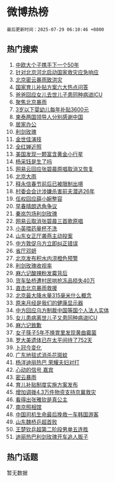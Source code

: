 # 微博热榜

`最后更新时间：2025-07-29 06:10:46 +0800`

## 热门搜索

1. [中欧大个子携手下一个50年](https://m.weibo.cn/search?containerid=100103type%3D1%26t%3D10%26q%3D%23%E4%B8%AD%E6%AC%A7%E5%A4%A7%E4%B8%AA%E5%AD%90%E6%90%BA%E6%89%8B%E4%B8%8B%E4%B8%80%E4%B8%AA50%E5%B9%B4%23&stream_entry_id=51&isnewpage=1&extparam=seat%3D1%26pos%3D0%26cate%3D10103%26q%3D%2523%25E4%25B8%25AD%25E6%25AC%25A7%25E5%25A4%25A7%25E4%25B8%25AA%25E5%25AD%2590%25E6%2590%25BA%25E6%2589%258B%25E4%25B8%258B%25E4%25B8%2580%25E4%25B8%25AA50%25E5%25B9%25B4%2523%26stream_entry_id%3D51%26dgr%3D0%26filter_type%3Drealtimehot%26c_type%3D51%26display_time%3D1753740645%26pre_seqid%3D17537406452510294151705)
1. [针对北京河北启动国家救灾应急响应](https://m.weibo.cn/search?containerid=100103type%3D1%26t%3D10%26q%3D%23%E9%92%88%E5%AF%B9%E5%8C%97%E4%BA%AC%E6%B2%B3%E5%8C%97%E5%90%AF%E5%8A%A8%E5%9B%BD%E5%AE%B6%E6%95%91%E7%81%BE%E5%BA%94%E6%80%A5%E5%93%8D%E5%BA%94%23&stream_entry_id=31&isnewpage=1&extparam=seat%3D1%26cate%3D5001%26flag%3D0%26q%3D%2523%25E9%2592%2588%25E5%25AF%25B9%25E5%258C%2597%25E4%25BA%25AC%25E6%25B2%25B3%25E5%258C%2597%25E5%2590%25AF%25E5%258A%25A8%25E5%259B%25BD%25E5%25AE%25B6%25E6%2595%2591%25E7%2581%25BE%25E5%25BA%2594%25E6%2580%25A5%25E5%2593%258D%25E5%25BA%2594%2523%26stream_entry_id%3D31%26dgr%3D0%26band_rank%3D1%26pos%3D0%26filter_type%3Drealtimehot%26c_type%3D31%26realpos%3D1%26lcate%3D5001%26display_time%3D1753740645%26pre_seqid%3D17537406452510294151705)
1. [北京密云暴雨致洪灾](https://m.weibo.cn/search?containerid=100103type%3D1%26t%3D10%26q%3D%23%E5%8C%97%E4%BA%AC%E5%AF%86%E4%BA%91%E6%9A%B4%E9%9B%A8%E8%87%B4%E6%B4%AA%E7%81%BE%23&stream_entry_id=31&isnewpage=1&extparam=seat%3D1%26cate%3D5001%26flag%3D2%26q%3D%2523%25E5%258C%2597%25E4%25BA%25AC%25E5%25AF%2586%25E4%25BA%2591%25E6%259A%25B4%25E9%259B%25A8%25E8%2587%25B4%25E6%25B4%25AA%25E7%2581%25BE%2523%26stream_entry_id%3D31%26dgr%3D0%26band_rank%3D2%26pos%3D1%26filter_type%3Drealtimehot%26c_type%3D31%26realpos%3D2%26lcate%3D5001%26display_time%3D1753740645%26pre_seqid%3D17537406452510294151705)
1. [国家育儿补贴方案六大热点问答](https://m.weibo.cn/search?containerid=100103type%3D1%26t%3D10%26q%3D%23%E5%9B%BD%E5%AE%B6%E8%82%B2%E5%84%BF%E8%A1%A5%E8%B4%B4%E6%96%B9%E6%A1%88%E5%85%AD%E5%A4%A7%E7%83%AD%E7%82%B9%E9%97%AE%E7%AD%94%23&stream_entry_id=31&isnewpage=1&extparam=seat%3D1%26cate%3D5001%26flag%3D0%26q%3D%2523%25E5%259B%25BD%25E5%25AE%25B6%25E8%2582%25B2%25E5%2584%25BF%25E8%25A1%25A5%25E8%25B4%25B4%25E6%2596%25B9%25E6%25A1%2588%25E5%2585%25AD%25E5%25A4%25A7%25E7%2583%25AD%25E7%2582%25B9%25E9%2597%25AE%25E7%25AD%2594%2523%26stream_entry_id%3D31%26dgr%3D0%26band_rank%3D3%26pos%3D2%26filter_type%3Drealtimehot%26c_type%3D31%26realpos%3D3%26lcate%3D5001%26display_time%3D1753740645%26pre_seqid%3D17537406452510294151705)
1. [爸爸回应女儿去世儿子患同种病进ICU](https://m.weibo.cn/search?containerid=100103type%3D1%26t%3D10%26q%3D%23%E7%88%B8%E7%88%B8%E5%9B%9E%E5%BA%94%E5%A5%B3%E5%84%BF%E5%8E%BB%E4%B8%96%E5%84%BF%E5%AD%90%E6%82%A3%E5%90%8C%E7%A7%8D%E7%97%85%E8%BF%9BICU%23&stream_entry_id=31&isnewpage=1&extparam=seat%3D1%26cate%3D5001%26flag%3D2%26q%3D%2523%25E7%2588%25B8%25E7%2588%25B8%25E5%259B%259E%25E5%25BA%2594%25E5%25A5%25B3%25E5%2584%25BF%25E5%258E%25BB%25E4%25B8%2596%25E5%2584%25BF%25E5%25AD%2590%25E6%2582%25A3%25E5%2590%258C%25E7%25A7%258D%25E7%2597%2585%25E8%25BF%259BICU%2523%26stream_entry_id%3D31%26dgr%3D0%26band_rank%3D4%26pos%3D3%26filter_type%3Drealtimehot%26c_type%3D31%26realpos%3D4%26lcate%3D5001%26display_time%3D1753740645%26pre_seqid%3D17537406452510294151705)
1. [聚焦北京暴雨](https://m.weibo.cn/search?containerid=100103type%3D1%26t%3D10%26q%3D%23%E8%81%9A%E7%84%A6%E5%8C%97%E4%BA%AC%E6%9A%B4%E9%9B%A8%23&stream_entry_id=31&isnewpage=1&extparam=seat%3D1%26cate%3D5001%26flag%3D0%26q%3D%2523%25E8%2581%259A%25E7%2584%25A6%25E5%258C%2597%25E4%25BA%25AC%25E6%259A%25B4%25E9%259B%25A8%2523%26stream_entry_id%3D31%26dgr%3D0%26band_rank%3D5%26pos%3D4%26filter_type%3Drealtimehot%26c_type%3D31%26realpos%3D5%26lcate%3D5001%26display_time%3D1753740645%26pre_seqid%3D17537406452510294151705)
1. [3岁以下婴幼儿每年补贴3600元](https://m.weibo.cn/search?containerid=100103type%3D1%26t%3D10%26q%3D%233%E5%B2%81%E4%BB%A5%E4%B8%8B%E5%A9%B4%E5%B9%BC%E5%84%BF%E6%AF%8F%E5%B9%B4%E8%A1%A5%E8%B4%B43600%E5%85%83%23&stream_entry_id=31&isnewpage=1&extparam=seat%3D1%26cate%3D5001%26flag%3D16%26q%3D%25233%25E5%25B2%2581%25E4%25BB%25A5%25E4%25B8%258B%25E5%25A9%25B4%25E5%25B9%25BC%25E5%2584%25BF%25E6%25AF%258F%25E5%25B9%25B4%25E8%25A1%25A5%25E8%25B4%25B43600%25E5%2585%2583%2523%26stream_entry_id%3D31%26dgr%3D0%26band_rank%3D6%26pos%3D5%26filter_type%3Drealtimehot%26c_type%3D31%26realpos%3D6%26lcate%3D5001%26display_time%3D1753740645%26pre_seqid%3D17537406452510294151705)
1. [柬泰两国领导人分别感谢中国](https://m.weibo.cn/search?containerid=100103type%3D1%26t%3D10%26q%3D%23%E6%9F%AC%E6%B3%B0%E4%B8%A4%E5%9B%BD%E9%A2%86%E5%AF%BC%E4%BA%BA%E5%88%86%E5%88%AB%E6%84%9F%E8%B0%A2%E4%B8%AD%E5%9B%BD%23&stream_entry_id=31&isnewpage=1&extparam=seat%3D1%26cate%3D5001%26flag%3D0%26q%3D%2523%25E6%259F%25AC%25E6%25B3%25B0%25E4%25B8%25A4%25E5%259B%25BD%25E9%25A2%2586%25E5%25AF%25BC%25E4%25BA%25BA%25E5%2588%2586%25E5%2588%25AB%25E6%2584%259F%25E8%25B0%25A2%25E4%25B8%25AD%25E5%259B%25BD%2523%26stream_entry_id%3D31%26dgr%3D0%26band_rank%3D7%26pos%3D6%26filter_type%3Drealtimehot%26c_type%3D31%26realpos%3D7%26lcate%3D5001%26display_time%3D1753740645%26pre_seqid%3D17537406452510294151705)
1. [居家办公](https://m.weibo.cn/search?containerid=100103type%3D1%26t%3D10%26q%3D%23%E5%B1%85%E5%AE%B6%E5%8A%9E%E5%85%AC%23&stream_entry_id=31&isnewpage=1&extparam=seat%3D1%26cate%3D5001%26flag%3D0%26q%3D%2523%25E5%25B1%2585%25E5%25AE%25B6%25E5%258A%259E%25E5%2585%25AC%2523%26stream_entry_id%3D31%26dgr%3D0%26band_rank%3D8%26pos%3D7%26filter_type%3Drealtimehot%26c_type%3D31%26realpos%3D8%26lcate%3D5001%26display_time%3D1753740645%26pre_seqid%3D17537406452510294151705)
1. [利剑玫瑰](https://m.weibo.cn/search?containerid=100103type%3D1%26t%3D10%26q%3D%E5%88%A9%E5%89%91%E7%8E%AB%E7%91%B0&stream_entry_id=31&isnewpage=1&extparam=seat%3D1%26cate%3D5001%26flag%3D16%26q%3D%25E5%2588%25A9%25E5%2589%2591%25E7%258E%25AB%25E7%2591%25B0%26stream_entry_id%3D31%26dgr%3D0%26band_rank%3D9%26pos%3D8%26filter_type%3Drealtimehot%26c_type%3D31%26realpos%3D9%26lcate%3D5001%26display_time%3D1753740645%26pre_seqid%3D17537406452510294151705)
1. [金世佳演技](https://m.weibo.cn/search?containerid=100103type%3D1%26t%3D10%26q%3D%23%E9%87%91%E4%B8%96%E4%BD%B3%E6%BC%94%E6%8A%80%23&stream_entry_id=31&isnewpage=1&extparam=seat%3D1%26cate%3D5001%26flag%3D0%26q%3D%2523%25E9%2587%2591%25E4%25B8%2596%25E4%25BD%25B3%25E6%25BC%2594%25E6%258A%2580%2523%26stream_entry_id%3D31%26dgr%3D0%26band_rank%3D10%26pos%3D9%26filter_type%3Drealtimehot%26c_type%3D31%26realpos%3D10%26lcate%3D5001%26display_time%3D1753740645%26pre_seqid%3D17537406452510294151705)
1. [全红婵近照](https://m.weibo.cn/search?containerid=100103type%3D1%26t%3D10%26q%3D%23%E5%85%A8%E7%BA%A2%E5%A9%B5%E8%BF%91%E7%85%A7%23&stream_entry_id=31&isnewpage=1&extparam=seat%3D1%26cate%3D5001%26flag%3D2%26q%3D%2523%25E5%2585%25A8%25E7%25BA%25A2%25E5%25A9%25B5%25E8%25BF%2591%25E7%2585%25A7%2523%26stream_entry_id%3D31%26dgr%3D0%26band_rank%3D11%26pos%3D10%26filter_type%3Drealtimehot%26c_type%3D31%26realpos%3D11%26lcate%3D5001%26display_time%3D1753740645%26pre_seqid%3D17537406452510294151705)
1. [美国发现一颗富含黄金小行星](https://m.weibo.cn/search?containerid=100103type%3D1%26t%3D10%26q%3D%23%E7%BE%8E%E5%9B%BD%E5%8F%91%E7%8E%B0%E4%B8%80%E9%A2%97%E5%AF%8C%E5%90%AB%E9%BB%84%E9%87%91%E5%B0%8F%E8%A1%8C%E6%98%9F%23&stream_entry_id=31&isnewpage=1&extparam=seat%3D1%26cate%3D5001%26flag%3D0%26q%3D%2523%25E7%25BE%258E%25E5%259B%25BD%25E5%258F%2591%25E7%258E%25B0%25E4%25B8%2580%25E9%25A2%2597%25E5%25AF%258C%25E5%2590%25AB%25E9%25BB%2584%25E9%2587%2591%25E5%25B0%258F%25E8%25A1%258C%25E6%2598%259F%2523%26stream_entry_id%3D31%26dgr%3D0%26band_rank%3D12%26pos%3D11%26filter_type%3Drealtimehot%26c_type%3D31%26realpos%3D12%26lcate%3D5001%26display_time%3D1753740645%26pre_seqid%3D17537406452510294151705)
1. [杨采钰是生了吗](https://m.weibo.cn/search?containerid=100103type%3D1%26t%3D10%26q%3D%E6%9D%A8%E9%87%87%E9%92%B0%E6%98%AF%E7%94%9F%E4%BA%86%E5%90%97&stream_entry_id=31&isnewpage=1&extparam=seat%3D1%26cate%3D5001%26flag%3D2%26q%3D%25E6%259D%25A8%25E9%2587%2587%25E9%2592%25B0%25E6%2598%25AF%25E7%2594%259F%25E4%25BA%2586%25E5%2590%2597%26stream_entry_id%3D31%26dgr%3D0%26band_rank%3D13%26pos%3D12%26filter_type%3Drealtimehot%26c_type%3D31%26realpos%3D13%26lcate%3D5001%26display_time%3D1753740645%26pre_seqid%3D17537406452510294151705)
1. [网易云回应张碧晨原唱取消又恢复](https://m.weibo.cn/search?containerid=100103type%3D1%26t%3D10%26q%3D%23%E7%BD%91%E6%98%93%E4%BA%91%E5%9B%9E%E5%BA%94%E5%BC%A0%E7%A2%A7%E6%99%A8%E5%8E%9F%E5%94%B1%E5%8F%96%E6%B6%88%E5%8F%88%E6%81%A2%E5%A4%8D%23&stream_entry_id=31&isnewpage=1&extparam=seat%3D1%26cate%3D5001%26flag%3D0%26q%3D%2523%25E7%25BD%2591%25E6%2598%2593%25E4%25BA%2591%25E5%259B%259E%25E5%25BA%2594%25E5%25BC%25A0%25E7%25A2%25A7%25E6%2599%25A8%25E5%258E%259F%25E5%2594%25B1%25E5%258F%2596%25E6%25B6%2588%25E5%258F%2588%25E6%2581%25A2%25E5%25A4%258D%2523%26stream_entry_id%3D31%26dgr%3D0%26band_rank%3D14%26pos%3D13%26filter_type%3Drealtimehot%26c_type%3D31%26realpos%3D14%26lcate%3D5001%26display_time%3D1753740645%26pre_seqid%3D17537406452510294151705)
1. [北京大雨](https://m.weibo.cn/search?containerid=100103type%3D1%26t%3D10%26q%3D%E5%8C%97%E4%BA%AC%E5%A4%A7%E9%9B%A8&stream_entry_id=31&isnewpage=1&extparam=seat%3D1%26cate%3D5001%26flag%3D0%26q%3D%25E5%258C%2597%25E4%25BA%25AC%25E5%25A4%25A7%25E9%259B%25A8%26stream_entry_id%3D31%26dgr%3D0%26band_rank%3D15%26pos%3D14%26filter_type%3Drealtimehot%26c_type%3D31%26realpos%3D15%26lcate%3D5001%26display_time%3D1753740645%26pre_seqid%3D17537406452510294151705)
1. [释永信春节前后已被限制出境](https://m.weibo.cn/search?containerid=100103type%3D1%26t%3D10%26q%3D%23%E9%87%8A%E6%B0%B8%E4%BF%A1%E6%98%A5%E8%8A%82%E5%89%8D%E5%90%8E%E5%B7%B2%E8%A2%AB%E9%99%90%E5%88%B6%E5%87%BA%E5%A2%83%23&stream_entry_id=31&isnewpage=1&extparam=seat%3D1%26cate%3D5001%26flag%3D0%26q%3D%2523%25E9%2587%258A%25E6%25B0%25B8%25E4%25BF%25A1%25E6%2598%25A5%25E8%258A%2582%25E5%2589%258D%25E5%2590%258E%25E5%25B7%25B2%25E8%25A2%25AB%25E9%2599%2590%25E5%2588%25B6%25E5%2587%25BA%25E5%25A2%2583%2523%26stream_entry_id%3D31%26dgr%3D0%26band_rank%3D16%26pos%3D15%26filter_type%3Drealtimehot%26c_type%3D31%26realpos%3D16%26lcate%3D5001%26display_time%3D1753740645%26pre_seqid%3D17537406452510294151705)
1. [村委会会计涉嫌杀害前夫潜逃26年](https://m.weibo.cn/search?containerid=100103type%3D1%26t%3D10%26q%3D%23%E6%9D%91%E5%A7%94%E4%BC%9A%E4%BC%9A%E8%AE%A1%E6%B6%89%E5%AB%8C%E6%9D%80%E5%AE%B3%E5%89%8D%E5%A4%AB%E6%BD%9C%E9%80%8326%E5%B9%B4%23&stream_entry_id=31&isnewpage=1&extparam=seat%3D1%26cate%3D5001%26flag%3D0%26q%3D%2523%25E6%259D%2591%25E5%25A7%2594%25E4%25BC%259A%25E4%25BC%259A%25E8%25AE%25A1%25E6%25B6%2589%25E5%25AB%258C%25E6%259D%2580%25E5%25AE%25B3%25E5%2589%258D%25E5%25A4%25AB%25E6%25BD%259C%25E9%2580%258326%25E5%25B9%25B4%2523%26stream_entry_id%3D31%26dgr%3D0%26band_rank%3D17%26pos%3D16%26filter_type%3Drealtimehot%26c_type%3D31%26realpos%3D17%26lcate%3D5001%26display_time%3D1753740645%26pre_seqid%3D17537406452510294151705)
1. [任权回应薛小婉整容](https://m.weibo.cn/search?containerid=100103type%3D1%26t%3D10%26q%3D%23%E4%BB%BB%E6%9D%83%E5%9B%9E%E5%BA%94%E8%96%9B%E5%B0%8F%E5%A9%89%E6%95%B4%E5%AE%B9%23&stream_entry_id=31&isnewpage=1&extparam=seat%3D1%26cate%3D5001%26flag%3D0%26q%3D%2523%25E4%25BB%25BB%25E6%259D%2583%25E5%259B%259E%25E5%25BA%2594%25E8%2596%259B%25E5%25B0%258F%25E5%25A9%2589%25E6%2595%25B4%25E5%25AE%25B9%2523%26stream_entry_id%3D31%26dgr%3D0%26band_rank%3D18%26pos%3D17%26filter_type%3Drealtimehot%26c_type%3D31%26realpos%3D18%26lcate%3D5001%26display_time%3D1753740645%26pre_seqid%3D17537406452510294151705)
1. [早春晴朗选角争议](https://m.weibo.cn/search?containerid=100103type%3D1%26t%3D10%26q%3D%E6%97%A9%E6%98%A5%E6%99%B4%E6%9C%97%E9%80%89%E8%A7%92%E4%BA%89%E8%AE%AE&stream_entry_id=31&isnewpage=1&extparam=seat%3D1%26cate%3D5001%26flag%3D0%26q%3D%25E6%2597%25A9%25E6%2598%25A5%25E6%2599%25B4%25E6%259C%2597%25E9%2580%2589%25E8%25A7%2592%25E4%25BA%2589%25E8%25AE%25AE%26stream_entry_id%3D31%26dgr%3D0%26band_rank%3D19%26pos%3D18%26filter_type%3Drealtimehot%26c_type%3D31%26realpos%3D19%26lcate%3D5001%26display_time%3D1753740645%26pre_seqid%3D17537406452510294151705)
1. [秦岚包场利剑玫瑰](https://m.weibo.cn/search?containerid=100103type%3D1%26t%3D10%26q%3D%23%E7%A7%A6%E5%B2%9A%E5%8C%85%E5%9C%BA%E5%88%A9%E5%89%91%E7%8E%AB%E7%91%B0%23&stream_entry_id=31&isnewpage=1&extparam=seat%3D1%26cate%3D5001%26flag%3D0%26q%3D%2523%25E7%25A7%25A6%25E5%25B2%259A%25E5%258C%2585%25E5%259C%25BA%25E5%2588%25A9%25E5%2589%2591%25E7%258E%25AB%25E7%2591%25B0%2523%26stream_entry_id%3D31%26dgr%3D0%26band_rank%3D20%26pos%3D19%26filter_type%3Drealtimehot%26c_type%3D31%26realpos%3D20%26lcate%3D5001%26display_time%3D1753740645%26pre_seqid%3D17537406452510294151705)
1. [网易云取消张碧晨三首歌原唱](https://m.weibo.cn/search?containerid=100103type%3D1%26t%3D10%26q%3D%23%E7%BD%91%E6%98%93%E4%BA%91%E5%8F%96%E6%B6%88%E5%BC%A0%E7%A2%A7%E6%99%A8%E4%B8%89%E9%A6%96%E6%AD%8C%E5%8E%9F%E5%94%B1%23&stream_entry_id=31&isnewpage=1&extparam=seat%3D1%26cate%3D5001%26flag%3D2%26q%3D%2523%25E7%25BD%2591%25E6%2598%2593%25E4%25BA%2591%25E5%258F%2596%25E6%25B6%2588%25E5%25BC%25A0%25E7%25A2%25A7%25E6%2599%25A8%25E4%25B8%2589%25E9%25A6%2596%25E6%25AD%258C%25E5%258E%259F%25E5%2594%25B1%2523%26stream_entry_id%3D31%26dgr%3D0%26band_rank%3D21%26pos%3D20%26filter_type%3Drealtimehot%26c_type%3D31%26realpos%3D21%26lcate%3D5001%26display_time%3D1753740645%26pre_seqid%3D17537406452510294151705)
1. [小英喂药量杯不洗](https://m.weibo.cn/search?containerid=100103type%3D1%26t%3D10%26q%3D%23%E5%B0%8F%E8%8B%B1%E5%96%82%E8%8D%AF%E9%87%8F%E6%9D%AF%E4%B8%8D%E6%B4%97%23&stream_entry_id=31&isnewpage=1&extparam=seat%3D1%26cate%3D5001%26flag%3D0%26q%3D%2523%25E5%25B0%258F%25E8%258B%25B1%25E5%2596%2582%25E8%258D%25AF%25E9%2587%258F%25E6%259D%25AF%25E4%25B8%258D%25E6%25B4%2597%2523%26stream_entry_id%3D31%26dgr%3D0%26band_rank%3D22%26pos%3D21%26filter_type%3Drealtimehot%26c_type%3D31%26realpos%3D22%26lcate%3D5001%26display_time%3D1753740645%26pre_seqid%3D17537406452510294151705)
1. [山东女正厅袭燕主动投案](https://m.weibo.cn/search?containerid=100103type%3D1%26t%3D10%26q%3D%23%E5%B1%B1%E4%B8%9C%E5%A5%B3%E6%AD%A3%E5%8E%85%E8%A2%AD%E7%87%95%E4%B8%BB%E5%8A%A8%E6%8A%95%E6%A1%88%23&stream_entry_id=31&isnewpage=1&extparam=seat%3D1%26cate%3D5001%26flag%3D0%26q%3D%2523%25E5%25B1%25B1%25E4%25B8%259C%25E5%25A5%25B3%25E6%25AD%25A3%25E5%258E%2585%25E8%25A2%25AD%25E7%2587%2595%25E4%25B8%25BB%25E5%258A%25A8%25E6%258A%2595%25E6%25A1%2588%2523%26stream_entry_id%3D31%26dgr%3D0%26band_rank%3D23%26pos%3D22%26filter_type%3Drealtimehot%26c_type%3D31%26realpos%3D23%26lcate%3D5001%26display_time%3D1753740645%26pre_seqid%3D17537406452510294151705)
1. [中方敦促乌方立即纠正错误](https://m.weibo.cn/search?containerid=100103type%3D1%26t%3D10%26q%3D%23%E4%B8%AD%E6%96%B9%E6%95%A6%E4%BF%83%E4%B9%8C%E6%96%B9%E7%AB%8B%E5%8D%B3%E7%BA%A0%E6%AD%A3%E9%94%99%E8%AF%AF%23&stream_entry_id=31&isnewpage=1&extparam=seat%3D1%26cate%3D5001%26flag%3D0%26q%3D%2523%25E4%25B8%25AD%25E6%2596%25B9%25E6%2595%25A6%25E4%25BF%2583%25E4%25B9%258C%25E6%2596%25B9%25E7%25AB%258B%25E5%258D%25B3%25E7%25BA%25A0%25E6%25AD%25A3%25E9%2594%2599%25E8%25AF%25AF%2523%26stream_entry_id%3D31%26dgr%3D0%26band_rank%3D24%26pos%3D23%26filter_type%3Drealtimehot%26c_type%3D31%26realpos%3D24%26lcate%3D5001%26display_time%3D1753740645%26pre_seqid%3D17537406452510294151705)
1. [省厅邓妍](https://m.weibo.cn/search?containerid=100103type%3D1%26t%3D10%26q%3D%23%E7%9C%81%E5%8E%85%E9%82%93%E5%A6%8D%23&stream_entry_id=31&isnewpage=1&extparam=seat%3D1%26cate%3D5001%26flag%3D0%26q%3D%2523%25E7%259C%2581%25E5%258E%2585%25E9%2582%2593%25E5%25A6%258D%2523%26stream_entry_id%3D31%26dgr%3D0%26band_rank%3D25%26pos%3D24%26filter_type%3Drealtimehot%26c_type%3D31%26realpos%3D25%26lcate%3D5001%26display_time%3D1753740645%26pre_seqid%3D17537406452510294151705)
1. [北京发布积水内涝橙色预警](https://m.weibo.cn/search?containerid=100103type%3D1%26t%3D10%26q%3D%23%E5%8C%97%E4%BA%AC%E5%8F%91%E5%B8%83%E7%A7%AF%E6%B0%B4%E5%86%85%E6%B6%9D%E6%A9%99%E8%89%B2%E9%A2%84%E8%AD%A6%23&stream_entry_id=31&isnewpage=1&extparam=seat%3D1%26cate%3D5001%26flag%3D0%26q%3D%2523%25E5%258C%2597%25E4%25BA%25AC%25E5%258F%2591%25E5%25B8%2583%25E7%25A7%25AF%25E6%25B0%25B4%25E5%2586%2585%25E6%25B6%259D%25E6%25A9%2599%25E8%2589%25B2%25E9%25A2%2584%25E8%25AD%25A6%2523%26stream_entry_id%3D31%26dgr%3D0%26band_rank%3D26%26pos%3D25%26filter_type%3Drealtimehot%26c_type%3D31%26realpos%3D26%26lcate%3D5001%26display_time%3D1753740645%26pre_seqid%3D17537406452510294151705)
1. [利剑玫瑰收视率](https://m.weibo.cn/search?containerid=100103type%3D1%26t%3D10%26q%3D%23%E5%88%A9%E5%89%91%E7%8E%AB%E7%91%B0%E6%94%B6%E8%A7%86%E7%8E%87%23&stream_entry_id=31&isnewpage=1&extparam=seat%3D1%26cate%3D5001%26flag%3D0%26q%3D%2523%25E5%2588%25A9%25E5%2589%2591%25E7%258E%25AB%25E7%2591%25B0%25E6%2594%25B6%25E8%25A7%2586%25E7%258E%2587%2523%26stream_entry_id%3D31%26dgr%3D0%26band_rank%3D27%26pos%3D26%26filter_type%3Drealtimehot%26c_type%3D31%26realpos%3D27%26lcate%3D5001%26display_time%3D1753740645%26pre_seqid%3D17537406452510294151705)
1. [麻六记酸辣粉发霉背后](https://m.weibo.cn/search?containerid=100103type%3D1%26t%3D10%26q%3D%23%E9%BA%BB%E5%85%AD%E8%AE%B0%E9%85%B8%E8%BE%A3%E7%B2%89%E5%8F%91%E9%9C%89%E8%83%8C%E5%90%8E%23&stream_entry_id=31&isnewpage=1&extparam=seat%3D1%26cate%3D5001%26flag%3D0%26q%3D%2523%25E9%25BA%25BB%25E5%2585%25AD%25E8%25AE%25B0%25E9%2585%25B8%25E8%25BE%25A3%25E7%25B2%2589%25E5%258F%2591%25E9%259C%2589%25E8%2583%258C%25E5%2590%258E%2523%26stream_entry_id%3D31%26dgr%3D0%26band_rank%3D28%26pos%3D27%26filter_type%3Drealtimehot%26c_type%3D31%26realpos%3D28%26lcate%3D5001%26display_time%3D1753740645%26pre_seqid%3D17537406452510294151705)
1. [货车坠桥遭村民哄抢冻品损失40万](https://m.weibo.cn/search?containerid=100103type%3D1%26t%3D10%26q%3D%23%E8%B4%A7%E8%BD%A6%E5%9D%A0%E6%A1%A5%E9%81%AD%E6%9D%91%E6%B0%91%E5%93%84%E6%8A%A2%E5%86%BB%E5%93%81%E6%8D%9F%E5%A4%B140%E4%B8%87%23&stream_entry_id=31&isnewpage=1&extparam=seat%3D1%26cate%3D5001%26flag%3D1%26q%3D%2523%25E8%25B4%25A7%25E8%25BD%25A6%25E5%259D%25A0%25E6%25A1%25A5%25E9%2581%25AD%25E6%259D%2591%25E6%25B0%2591%25E5%2593%2584%25E6%258A%25A2%25E5%2586%25BB%25E5%2593%2581%25E6%258D%259F%25E5%25A4%25B140%25E4%25B8%2587%2523%26stream_entry_id%3D31%26dgr%3D0%26band_rank%3D29%26pos%3D28%26filter_type%3Drealtimehot%26c_type%3D31%26realpos%3D29%26lcate%3D5001%26display_time%3D1753740645%26pre_seqid%3D17537406452510294151705)
1. [直击北京暴雨救援](https://m.weibo.cn/search?containerid=100103type%3D1%26t%3D10%26q%3D%23%E7%9B%B4%E5%87%BB%E5%8C%97%E4%BA%AC%E6%9A%B4%E9%9B%A8%E6%95%91%E6%8F%B4%23&stream_entry_id=31&isnewpage=1&extparam=seat%3D1%26cate%3D5001%26flag%3D0%26q%3D%2523%25E7%259B%25B4%25E5%2587%25BB%25E5%258C%2597%25E4%25BA%25AC%25E6%259A%25B4%25E9%259B%25A8%25E6%2595%2591%25E6%258F%25B4%2523%26stream_entry_id%3D31%26dgr%3D0%26band_rank%3D30%26pos%3D29%26filter_type%3Drealtimehot%26c_type%3D31%26realpos%3D30%26lcate%3D5001%26display_time%3D1753740645%26pre_seqid%3D17537406452510294151705)
1. [北京最大降水量315毫米什么概念](https://m.weibo.cn/search?containerid=100103type%3D1%26t%3D10%26q%3D%23%E5%8C%97%E4%BA%AC%E6%9C%80%E5%A4%A7%E9%99%8D%E6%B0%B4%E9%87%8F315%E6%AF%AB%E7%B1%B3%E4%BB%80%E4%B9%88%E6%A6%82%E5%BF%B5%23&stream_entry_id=31&isnewpage=1&extparam=seat%3D1%26cate%3D5001%26flag%3D1%26q%3D%2523%25E5%258C%2597%25E4%25BA%25AC%25E6%259C%2580%25E5%25A4%25A7%25E9%2599%258D%25E6%25B0%25B4%25E9%2587%258F315%25E6%25AF%25AB%25E7%25B1%25B3%25E4%25BB%2580%25E4%25B9%2588%25E6%25A6%2582%25E5%25BF%25B5%2523%26stream_entry_id%3D31%26dgr%3D0%26band_rank%3D31%26pos%3D30%26filter_type%3Drealtimehot%26c_type%3D31%26realpos%3D31%26lcate%3D5001%26display_time%3D1753740645%26pre_seqid%3D17537406452510294151705)
1. [原来月经是我们的健康显示器](https://m.weibo.cn/search?containerid=100103type%3D1%26t%3D10%26q%3D%E5%8E%9F%E6%9D%A5%E6%9C%88%E7%BB%8F%E6%98%AF%E6%88%91%E4%BB%AC%E7%9A%84%E5%81%A5%E5%BA%B7%E6%98%BE%E7%A4%BA%E5%99%A8&stream_entry_id=31&isnewpage=1&extparam=seat%3D1%26cate%3D5001%26flag%3D0%26q%3D%25E5%258E%259F%25E6%259D%25A5%25E6%259C%2588%25E7%25BB%258F%25E6%2598%25AF%25E6%2588%2591%25E4%25BB%25AC%25E7%259A%2584%25E5%2581%25A5%25E5%25BA%25B7%25E6%2598%25BE%25E7%25A4%25BA%25E5%2599%25A8%26stream_entry_id%3D31%26dgr%3D0%26band_rank%3D32%26pos%3D31%26filter_type%3Drealtimehot%26c_type%3D31%26realpos%3D32%26lcate%3D5001%26display_time%3D1753740645%26pre_seqid%3D17537406452510294151705)
1. [中方回应乌方制裁中国等国个人法人实体](https://m.weibo.cn/search?containerid=100103type%3D1%26t%3D10%26q%3D%23%E4%B8%AD%E6%96%B9%E5%9B%9E%E5%BA%94%E4%B9%8C%E6%96%B9%E5%88%B6%E8%A3%81%E4%B8%AD%E5%9B%BD%E7%AD%89%E5%9B%BD%E4%B8%AA%E4%BA%BA%E6%B3%95%E4%BA%BA%E5%AE%9E%E4%BD%93%23&stream_entry_id=31&isnewpage=1&extparam=seat%3D1%26cate%3D5001%26flag%3D0%26q%3D%2523%25E4%25B8%25AD%25E6%2596%25B9%25E5%259B%259E%25E5%25BA%2594%25E4%25B9%258C%25E6%2596%25B9%25E5%2588%25B6%25E8%25A3%2581%25E4%25B8%25AD%25E5%259B%25BD%25E7%25AD%2589%25E5%259B%25BD%25E4%25B8%25AA%25E4%25BA%25BA%25E6%25B3%2595%25E4%25BA%25BA%25E5%25AE%259E%25E4%25BD%2593%2523%26stream_entry_id%3D31%26dgr%3D0%26band_rank%3D33%26pos%3D32%26filter_type%3Drealtimehot%26c_type%3D31%26realpos%3D33%26lcate%3D5001%26display_time%3D1753740645%26pre_seqid%3D17537406452510294151705)
1. [女儿患病离世儿子又患同种病进ICU](https://m.weibo.cn/search?containerid=100103type%3D1%26t%3D10%26q%3D%23%E5%A5%B3%E5%84%BF%E6%82%A3%E7%97%85%E7%A6%BB%E4%B8%96%E5%84%BF%E5%AD%90%E5%8F%88%E6%82%A3%E5%90%8C%E7%A7%8D%E7%97%85%E8%BF%9BICU%23&stream_entry_id=31&isnewpage=1&extparam=seat%3D1%26cate%3D5001%26flag%3D0%26q%3D%2523%25E5%25A5%25B3%25E5%2584%25BF%25E6%2582%25A3%25E7%2597%2585%25E7%25A6%25BB%25E4%25B8%2596%25E5%2584%25BF%25E5%25AD%2590%25E5%258F%2588%25E6%2582%25A3%25E5%2590%258C%25E7%25A7%258D%25E7%2597%2585%25E8%25BF%259BICU%2523%26stream_entry_id%3D31%26dgr%3D0%26band_rank%3D34%26pos%3D33%26filter_type%3Drealtimehot%26c_type%3D31%26realpos%3D34%26lcate%3D5001%26display_time%3D1753740645%26pre_seqid%3D17537406452510294151705)
1. [麻六记致歉](https://m.weibo.cn/search?containerid=100103type%3D1%26t%3D10%26q%3D%23%E9%BA%BB%E5%85%AD%E8%AE%B0%E8%87%B4%E6%AD%89%23&stream_entry_id=31&isnewpage=1&extparam=seat%3D1%26cate%3D5001%26flag%3D0%26q%3D%2523%25E9%25BA%25BB%25E5%2585%25AD%25E8%25AE%25B0%25E8%2587%25B4%25E6%25AD%2589%2523%26stream_entry_id%3D31%26dgr%3D0%26band_rank%3D35%26pos%3D34%26filter_type%3Drealtimehot%26c_type%3D31%26realpos%3D35%26lcate%3D5001%26display_time%3D1753740645%26pre_seqid%3D17537406452510294151705)
1. [女子筷子5年不换胃里发现黄曲霉菌](https://m.weibo.cn/search?containerid=100103type%3D1%26t%3D10%26q%3D%23%E5%A5%B3%E5%AD%90%E7%AD%B7%E5%AD%905%E5%B9%B4%E4%B8%8D%E6%8D%A2%E8%83%83%E9%87%8C%E5%8F%91%E7%8E%B0%E9%BB%84%E6%9B%B2%E9%9C%89%E8%8F%8C%23&stream_entry_id=31&isnewpage=1&extparam=seat%3D1%26cate%3D5001%26flag%3D0%26q%3D%2523%25E5%25A5%25B3%25E5%25AD%2590%25E7%25AD%25B7%25E5%25AD%25905%25E5%25B9%25B4%25E4%25B8%258D%25E6%258D%25A2%25E8%2583%2583%25E9%2587%258C%25E5%258F%2591%25E7%258E%25B0%25E9%25BB%2584%25E6%259B%25B2%25E9%259C%2589%25E8%258F%258C%2523%26stream_entry_id%3D31%26dgr%3D0%26band_rank%3D36%26pos%3D35%26filter_type%3Drealtimehot%26c_type%3D31%26realpos%3D36%26lcate%3D5001%26display_time%3D1753740645%26pre_seqid%3D17537406452510294151705)
1. [罗大美遗体已在太平间待了752天](https://m.weibo.cn/search?containerid=100103type%3D1%26t%3D10%26q%3D%23%E7%BD%97%E5%A4%A7%E7%BE%8E%E9%81%97%E4%BD%93%E5%B7%B2%E5%9C%A8%E5%A4%AA%E5%B9%B3%E9%97%B4%E5%BE%85%E4%BA%86752%E5%A4%A9%23&stream_entry_id=31&isnewpage=1&extparam=seat%3D1%26cate%3D5001%26flag%3D0%26q%3D%2523%25E7%25BD%2597%25E5%25A4%25A7%25E7%25BE%258E%25E9%2581%2597%25E4%25BD%2593%25E5%25B7%25B2%25E5%259C%25A8%25E5%25A4%25AA%25E5%25B9%25B3%25E9%2597%25B4%25E5%25BE%2585%25E4%25BA%2586752%25E5%25A4%25A9%2523%26stream_entry_id%3D31%26dgr%3D0%26band_rank%3D37%26pos%3D36%26filter_type%3Drealtimehot%26c_type%3D31%26realpos%3D37%26lcate%3D5001%26display_time%3D1753740645%26pre_seqid%3D17537406452510294151705)
1. [卜冠今变化](https://m.weibo.cn/search?containerid=100103type%3D1%26t%3D10%26q%3D%E5%8D%9C%E5%86%A0%E4%BB%8A%E5%8F%98%E5%8C%96&stream_entry_id=31&isnewpage=1&extparam=seat%3D1%26cate%3D5001%26flag%3D0%26q%3D%25E5%258D%259C%25E5%2586%25A0%25E4%25BB%258A%25E5%258F%2598%25E5%258C%2596%26stream_entry_id%3D31%26dgr%3D0%26band_rank%3D38%26pos%3D37%26filter_type%3Drealtimehot%26c_type%3D31%26realpos%3D38%26lcate%3D5001%26display_time%3D1753740645%26pre_seqid%3D17537406452510294151705)
1. [广东地毯式消杀花斑蚊](https://m.weibo.cn/search?containerid=100103type%3D1%26t%3D10%26q%3D%23%E5%B9%BF%E4%B8%9C%E5%9C%B0%E6%AF%AF%E5%BC%8F%E6%B6%88%E6%9D%80%E8%8A%B1%E6%96%91%E8%9A%8A%23&stream_entry_id=31&isnewpage=1&extparam=seat%3D1%26cate%3D5001%26flag%3D0%26q%3D%2523%25E5%25B9%25BF%25E4%25B8%259C%25E5%259C%25B0%25E6%25AF%25AF%25E5%25BC%258F%25E6%25B6%2588%25E6%259D%2580%25E8%258A%25B1%25E6%2596%2591%25E8%259A%258A%2523%26stream_entry_id%3D31%26dgr%3D0%26band_rank%3D39%26pos%3D38%26filter_type%3Drealtimehot%26c_type%3D31%26realpos%3D39%26lcate%3D5001%26display_time%3D1753740645%26pre_seqid%3D17537406452510294151705)
1. [杨洋迪丽热巴 荣耀夫妇对打](https://m.weibo.cn/search?containerid=100103type%3D1%26t%3D10%26q%3D%E6%9D%A8%E6%B4%8B%E8%BF%AA%E4%B8%BD%E7%83%AD%E5%B7%B4+%E8%8D%A3%E8%80%80%E5%A4%AB%E5%A6%87%E5%AF%B9%E6%89%93&stream_entry_id=31&isnewpage=1&extparam=seat%3D1%26cate%3D5001%26flag%3D0%26q%3D%25E6%259D%25A8%25E6%25B4%258B%25E8%25BF%25AA%25E4%25B8%25BD%25E7%2583%25AD%25E5%25B7%25B4%2520%25E8%258D%25A3%25E8%2580%2580%25E5%25A4%25AB%25E5%25A6%2587%25E5%25AF%25B9%25E6%2589%2593%26stream_entry_id%3D31%26dgr%3D0%26band_rank%3D40%26pos%3D39%26filter_type%3Drealtimehot%26c_type%3D31%26realpos%3D40%26lcate%3D5001%26display_time%3D1753740645%26pre_seqid%3D17537406452510294151705)
1. [心动的信号 嘉宾](https://m.weibo.cn/search?containerid=100103type%3D1%26t%3D10%26q%3D%E5%BF%83%E5%8A%A8%E7%9A%84%E4%BF%A1%E5%8F%B7+%E5%98%89%E5%AE%BE&stream_entry_id=31&isnewpage=1&extparam=seat%3D1%26cate%3D5001%26flag%3D0%26q%3D%25E5%25BF%2583%25E5%258A%25A8%25E7%259A%2584%25E4%25BF%25A1%25E5%258F%25B7%2520%25E5%2598%2589%25E5%25AE%25BE%26stream_entry_id%3D31%26dgr%3D0%26band_rank%3D41%26pos%3D40%26filter_type%3Drealtimehot%26c_type%3D31%26realpos%3D41%26lcate%3D5001%26display_time%3D1753740645%26pre_seqid%3D17537406452510294151705)
1. [密云暴雨](https://m.weibo.cn/search?containerid=100103type%3D1%26t%3D10%26q%3D%E5%AF%86%E4%BA%91%E6%9A%B4%E9%9B%A8&stream_entry_id=31&isnewpage=1&extparam=seat%3D1%26cate%3D5001%26flag%3D0%26q%3D%25E5%25AF%2586%25E4%25BA%2591%25E6%259A%25B4%25E9%259B%25A8%26stream_entry_id%3D31%26dgr%3D0%26band_rank%3D42%26pos%3D41%26filter_type%3Drealtimehot%26c_type%3D31%26realpos%3D42%26lcate%3D5001%26display_time%3D1753740645%26pre_seqid%3D17537406452510294151705)
1. [育儿补贴制度实施方案发布](https://m.weibo.cn/search?containerid=100103type%3D1%26t%3D10%26q%3D%23%E8%82%B2%E5%84%BF%E8%A1%A5%E8%B4%B4%E5%88%B6%E5%BA%A6%E5%AE%9E%E6%96%BD%E6%96%B9%E6%A1%88%E5%8F%91%E5%B8%83%23&stream_entry_id=31&isnewpage=1&extparam=seat%3D1%26cate%3D5001%26flag%3D0%26q%3D%2523%25E8%2582%25B2%25E5%2584%25BF%25E8%25A1%25A5%25E8%25B4%25B4%25E5%2588%25B6%25E5%25BA%25A6%25E5%25AE%259E%25E6%2596%25BD%25E6%2596%25B9%25E6%25A1%2588%25E5%258F%2591%25E5%25B8%2583%2523%26stream_entry_id%3D31%26dgr%3D0%26band_rank%3D43%26pos%3D42%26filter_type%3Drealtimehot%26c_type%3D31%26realpos%3D43%26lcate%3D5001%26display_time%3D1753740645%26pre_seqid%3D17537406452510294151705)
1. [增加调拨4.3万件物资支持京冀救灾](https://m.weibo.cn/search?containerid=100103type%3D1%26t%3D10%26q%3D%23%E5%A2%9E%E5%8A%A0%E8%B0%83%E6%8B%A84.3%E4%B8%87%E4%BB%B6%E7%89%A9%E8%B5%84%E6%94%AF%E6%8C%81%E4%BA%AC%E5%86%80%E6%95%91%E7%81%BE%23&stream_entry_id=31&isnewpage=1&extparam=seat%3D1%26cate%3D5001%26flag%3D0%26q%3D%2523%25E5%25A2%259E%25E5%258A%25A0%25E8%25B0%2583%25E6%258B%25A84.3%25E4%25B8%2587%25E4%25BB%25B6%25E7%2589%25A9%25E8%25B5%2584%25E6%2594%25AF%25E6%258C%2581%25E4%25BA%25AC%25E5%2586%2580%25E6%2595%2591%25E7%2581%25BE%2523%26stream_entry_id%3D31%26dgr%3D0%26band_rank%3D44%26pos%3D43%26filter_type%3Drealtimehot%26c_type%3D31%26realpos%3D44%26lcate%3D5001%26display_time%3D1753740645%26pre_seqid%3D17537406452510294151705)
1. [看得出张雅钦是真公主](https://m.weibo.cn/search?containerid=100103type%3D1%26t%3D10%26q%3D%23%E7%9C%8B%E5%BE%97%E5%87%BA%E5%BC%A0%E9%9B%85%E9%92%A6%E6%98%AF%E7%9C%9F%E5%85%AC%E4%B8%BB%23&stream_entry_id=31&isnewpage=1&extparam=seat%3D1%26cate%3D5001%26flag%3D0%26q%3D%2523%25E7%259C%258B%25E5%25BE%2597%25E5%2587%25BA%25E5%25BC%25A0%25E9%259B%2585%25E9%2592%25A6%25E6%2598%25AF%25E7%259C%259F%25E5%2585%25AC%25E4%25B8%25BB%2523%26stream_entry_id%3D31%26dgr%3D0%26band_rank%3D45%26pos%3D44%26filter_type%3Drealtimehot%26c_type%3D31%26realpos%3D45%26lcate%3D5001%26display_time%3D1753740645%26pre_seqid%3D17537406452510294151705)
1. [南京照相馆](https://m.weibo.cn/search?containerid=100103type%3D1%26t%3D10%26q%3D%E5%8D%97%E4%BA%AC%E7%85%A7%E7%9B%B8%E9%A6%86&stream_entry_id=31&isnewpage=1&extparam=seat%3D1%26cate%3D5001%26flag%3D0%26q%3D%25E5%258D%2597%25E4%25BA%25AC%25E7%2585%25A7%25E7%259B%25B8%25E9%25A6%2586%26stream_entry_id%3D31%26dgr%3D0%26band_rank%3D46%26pos%3D45%26filter_type%3Drealtimehot%26c_type%3D31%26realpos%3D46%26lcate%3D5001%26display_time%3D1753740645%26pre_seqid%3D17537406452510294151705)
1. [中国司机生命最后挽救一车韩国游客](https://m.weibo.cn/search?containerid=100103type%3D1%26t%3D10%26q%3D%23%E4%B8%AD%E5%9B%BD%E5%8F%B8%E6%9C%BA%E7%94%9F%E5%91%BD%E6%9C%80%E5%90%8E%E6%8C%BD%E6%95%91%E4%B8%80%E8%BD%A6%E9%9F%A9%E5%9B%BD%E6%B8%B8%E5%AE%A2%23&stream_entry_id=31&isnewpage=1&extparam=seat%3D1%26cate%3D5001%26flag%3D0%26q%3D%2523%25E4%25B8%25AD%25E5%259B%25BD%25E5%258F%25B8%25E6%259C%25BA%25E7%2594%259F%25E5%2591%25BD%25E6%259C%2580%25E5%2590%258E%25E6%258C%25BD%25E6%2595%2591%25E4%25B8%2580%25E8%25BD%25A6%25E9%259F%25A9%25E5%259B%25BD%25E6%25B8%25B8%25E5%25AE%25A2%2523%26stream_entry_id%3D31%26dgr%3D0%26band_rank%3D47%26pos%3D46%26filter_type%3Drealtimehot%26c_type%3D31%26realpos%3D47%26lcate%3D5001%26display_time%3D1753740645%26pre_seqid%3D17537406452510294151705)
1. [山东魏桥乒超首败](https://m.weibo.cn/search?containerid=100103type%3D1%26t%3D10%26q%3D%23%E5%B1%B1%E4%B8%9C%E9%AD%8F%E6%A1%A5%E4%B9%92%E8%B6%85%E9%A6%96%E8%B4%A5%23&stream_entry_id=31&isnewpage=1&extparam=seat%3D1%26cate%3D5001%26flag%3D0%26q%3D%2523%25E5%25B1%25B1%25E4%25B8%259C%25E9%25AD%258F%25E6%25A1%25A5%25E4%25B9%2592%25E8%25B6%2585%25E9%25A6%2596%25E8%25B4%25A5%2523%26stream_entry_id%3D31%26dgr%3D0%26band_rank%3D48%26pos%3D47%26filter_type%3Drealtimehot%26c_type%3D31%26realpos%3D48%26lcate%3D5001%26display_time%3D1753740645%26pre_seqid%3D17537406452510294151705)
1. [王楚钦乒超第二阶段男单五连胜](https://m.weibo.cn/search?containerid=100103type%3D1%26t%3D10%26q%3D%23%E7%8E%8B%E6%A5%9A%E9%92%A6%E4%B9%92%E8%B6%85%E7%AC%AC%E4%BA%8C%E9%98%B6%E6%AE%B5%E7%94%B7%E5%8D%95%E4%BA%94%E8%BF%9E%E8%83%9C%23&stream_entry_id=31&isnewpage=1&extparam=seat%3D1%26cate%3D5001%26flag%3D0%26q%3D%2523%25E7%258E%258B%25E6%25A5%259A%25E9%2592%25A6%25E4%25B9%2592%25E8%25B6%2585%25E7%25AC%25AC%25E4%25BA%258C%25E9%2598%25B6%25E6%25AE%25B5%25E7%2594%25B7%25E5%258D%2595%25E4%25BA%2594%25E8%25BF%259E%25E8%2583%259C%2523%26stream_entry_id%3D31%26dgr%3D0%26band_rank%3D49%26pos%3D48%26filter_type%3Drealtimehot%26c_type%3D31%26realpos%3D49%26lcate%3D5001%26display_time%3D1753740645%26pre_seqid%3D17537406452510294151705)
1. [迪丽热巴利剑玫瑰开车追人贩子](https://m.weibo.cn/search?containerid=100103type%3D1%26t%3D10%26q%3D%23%E8%BF%AA%E4%B8%BD%E7%83%AD%E5%B7%B4%E5%88%A9%E5%89%91%E7%8E%AB%E7%91%B0%E5%BC%80%E8%BD%A6%E8%BF%BD%E4%BA%BA%E8%B4%A9%E5%AD%90%23&stream_entry_id=31&isnewpage=1&extparam=seat%3D1%26cate%3D5001%26flag%3D0%26q%3D%2523%25E8%25BF%25AA%25E4%25B8%25BD%25E7%2583%25AD%25E5%25B7%25B4%25E5%2588%25A9%25E5%2589%2591%25E7%258E%25AB%25E7%2591%25B0%25E5%25BC%2580%25E8%25BD%25A6%25E8%25BF%25BD%25E4%25BA%25BA%25E8%25B4%25A9%25E5%25AD%2590%2523%26stream_entry_id%3D31%26dgr%3D0%26band_rank%3D50%26pos%3D49%26filter_type%3Drealtimehot%26c_type%3D31%26realpos%3D50%26lcate%3D5001%26display_time%3D1753740645%26pre_seqid%3D17537406452510294151705)

## 热门话题

暂无数据
